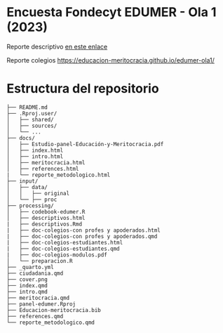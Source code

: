 # Encuesta Fondecyt EDUMER - Ola 1 (2023)

Reporte descriptivo [en este enlace](https://educacion-meritocracia.github.io/edumer-ola1/processing/descriptivos.html)

Reporte colegios <https://educacion-meritocracia.github.io/edumer-ola1/>


# Estructura del repositorio

```plaintext
├── README.md
├── .Rproj.user/
│   ├── shared/
│   ├── sources/
│   └── ...
├── docs/
│   ├── Estudio-panel-Educación-y-Meritocracia.pdf
│   ├── index.html
│   ├── intro.html
│   ├── meritocracia.html
│   ├── references.html
|   └── reporte_metodologico.html
├── input/
│   ├── data/
│   │   ├── original
│   └── ├── proc
├── processing/
│   ├── codebook-edumer.R
│   ├── descriptivos.html
|   ├── descriptivos.Rmd
|   ├── doc-colegios-con profes y apoderados.html
|   ├── doc-colegios-con profes y apoderados.qmd
|   ├── doc-colegios-estudiantes.html
|   ├── doc-colegios-estudiantes.qmd
|   ├── doc-colegios-modulos.pdf
│   └── preparacion.R
├── _quarto.yml
├── ciudadania.qmd
├── cover.png
├── index.qmd
├── intro.qmd
├── meritocracia.qmd
├── panel-edumer.Rproj
├── Educacion-meritocracia.bib
├── references.qmd
└── reporte_metodologico.qmd

```


